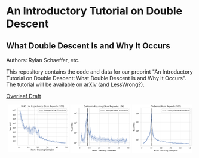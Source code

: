 # An Introductory Tutorial on Double Descent
## What Double Descent Is and Why It Occurs

Authors: Rylan Schaeffer, etc.

This repository contains the code and data for our preprint 
"An Introductory Tutorial on Double Descent: What Double Descent Is and Why It Occurs".
The tutorial will be available on arXiv (and LessWrong?).

[Overleaf Draft](https://www.overleaf.com/read/xscfwstjdqwy)

<p align="middle">
  <img align="top" src="double_descent_dataset=WHO%20Life%20Expectancy.png" width="32%" />
  <img align="top" src="double_descent_dataset=California%20Housing.png" width="32%" />
  <img align="top" src="double_descent_dataset=Diabetes.png" width="32%" />
</p>
